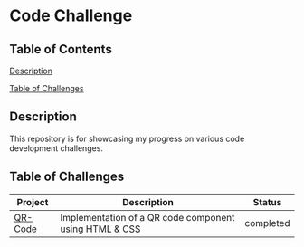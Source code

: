 # Code Challenge

## Table of Contents

[Description](#description)

[Table of Challenges](#table-of-challenges)

## Description

This repository is for showcasing my progress on various code development challenges.

## Table of Challenges

| Project                                       | Description                                            | Status    |
| --------------------------------------------- | ------------------------------------------------------ | --------- |
| [QR-Code](./frontend/qr-code-component-main/) | Implementation of a QR code component using HTML & CSS | completed |
